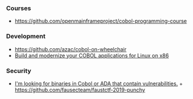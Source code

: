 ### Courses

- https://github.com/openmainframeproject/cobol-programming-course

### Development

- https://github.com/azac/cobol-on-wheelchair
- [Build and modernize your COBOL applications for Linux on x86](https://www.ibm.com/products/cobol-compiler-linux-x86)


### Security

- [I'm looking for binaries in Cobol or ADA that contain vulnerabilities.](https://twitter.com/endrazine/status/1388116015301775365) + https://github.com/fausecteam/faustctf-2019-punchy